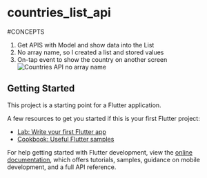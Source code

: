 # countries_list_api

#CONCEPTS
1. Get APIS with Model and show data into the List
2. No array name, so I created a list and stored values
3. On-tap event to show the country on another screen
![Countries API no array name](https://github.com/iabdulwahab7/flutter-countries_list/assets/76598467/04cfc55d-681a-4cae-b2bd-3c8c9d771600)


## Getting Started

This project is a starting point for a Flutter application.

A few resources to get you started if this is your first Flutter project:

- [Lab: Write your first Flutter app](https://docs.flutter.dev/get-started/codelab)
- [Cookbook: Useful Flutter samples](https://docs.flutter.dev/cookbook)

For help getting started with Flutter development, view the
[online documentation](https://docs.flutter.dev/), which offers tutorials,
samples, guidance on mobile development, and a full API reference.
